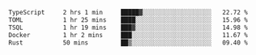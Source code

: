 <!--START_SECTION:waka-->

```txt
TypeScript     2 hrs 1 min     █████▓░░░░░░░░░░░░░░░░░░░   22.72 %
TOML           1 hr 25 mins    ████░░░░░░░░░░░░░░░░░░░░░   15.96 %
TSQL           1 hr 19 mins    ███▓░░░░░░░░░░░░░░░░░░░░░   14.98 %
Docker         1 hr 2 mins     ███░░░░░░░░░░░░░░░░░░░░░░   11.67 %
Rust           50 mins         ██▒░░░░░░░░░░░░░░░░░░░░░░   09.40 %
```

<!--END_SECTION:waka-->